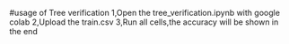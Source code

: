 #usage of Tree verification
1,Open the tree_verification.ipynb with google colab
2,Upload the train.csv
3,Run all cells,the accuracy will be shown in the end
